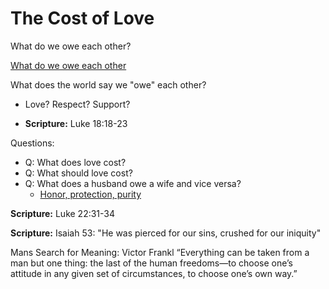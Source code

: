 # The Cost of Love

What do we owe each other?

[What do we owe each other](https://www.hup.harvard.edu/file/feeds/PDF/9780674004238_sample.pdf)

What does the world say we "owe" each other?

- Love? Respect? Support?

- **Scripture:** Luke 18:18-23

Questions:
- Q: What does love cost?
- Q: What should love cost?
- Q: What does a husband owe a wife and vice versa?
  - [Honor, protection, purity](https://www.instagram.com/p/DEkA40UxEN9/?img_index=1)


**Scripture:** Luke 22:31-34

**Scripture:** Isaiah 53: "He was pierced for our sins, crushed for our iniquity"

Mans Search for Meaning: Victor Frankl
“Everything can be taken from a man but one thing: the last of the human freedoms—to choose one’s attitude in any given set of circumstances, to choose one’s own way.”